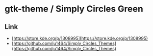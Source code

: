 

# gtk-theme / Simply Circles Green


## Link

* [https://store.kde.org/p/1308995](https://store.kde.org/p/1308995)
* [https://github.com/ju1464/Simply_Circles_Themes](https://github.com/ju1464/Simply_Circles_Themes)
